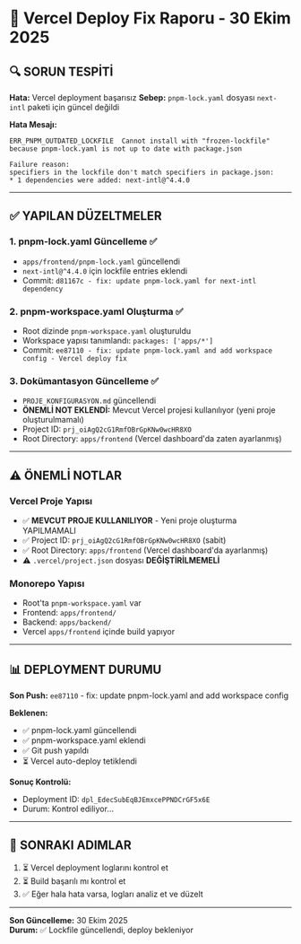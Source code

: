 # 🔧 Vercel Deploy Fix Raporu - 30 Ekim 2025

## 🔍 SORUN TESPİTİ

**Hata:** Vercel deployment başarısız
**Sebep:** `pnpm-lock.yaml` dosyası `next-intl` paketi için güncel değildi

**Hata Mesajı:**
```
ERR_PNPM_OUTDATED_LOCKFILE  Cannot install with "frozen-lockfile" because pnpm-lock.yaml is not up to date with package.json

Failure reason:
specifiers in the lockfile don't match specifiers in package.json:
* 1 dependencies were added: next-intl@^4.4.0
```

---

## ✅ YAPILAN DÜZELTMELER

### 1. pnpm-lock.yaml Güncelleme ✅
- `apps/frontend/pnpm-lock.yaml` güncellendi
- `next-intl@^4.4.0` için lockfile entries eklendi
- Commit: `d81167c - fix: update pnpm-lock.yaml for next-intl dependency`

### 2. pnpm-workspace.yaml Oluşturma ✅
- Root dizinde `pnpm-workspace.yaml` oluşturuldu
- Workspace yapısı tanımlandı: `packages: ['apps/*']`
- Commit: `ee87110 - fix: update pnpm-lock.yaml and add workspace config - Vercel deploy fix`

### 3. Dokümantasyon Güncelleme ✅
- `PROJE_KONFIGURASYON.md` güncellendi
- **ÖNEMLİ NOT EKLENDİ:** Mevcut Vercel projesi kullanılıyor (yeni proje oluşturulmamalı)
- Project ID: `prj_oiAgQ2cG1RmfOBrGpKNw0wcHR8XO`
- Root Directory: `apps/frontend` (Vercel dashboard'da zaten ayarlanmış)

---

## ⚠️ ÖNEMLİ NOTLAR

### Vercel Proje Yapısı
- ✅ **MEVCUT PROJE KULLANILIYOR** - Yeni proje oluşturma YAPILMAMALI
- ✅ Project ID: `prj_oiAgQ2cG1RmfOBrGpKNw0wcHR8XO` (sabit)
- ✅ Root Directory: `apps/frontend` (Vercel dashboard'da ayarlanmış)
- ⚠️ `.vercel/project.json` dosyası **DEĞİŞTİRİLMEMELİ**

### Monorepo Yapısı
- Root'ta `pnpm-workspace.yaml` var
- Frontend: `apps/frontend/`
- Backend: `apps/backend/`
- Vercel `apps/frontend` içinde build yapıyor

---

## 📊 DEPLOYMENT DURUMU

**Son Push:** `ee87110` - fix: update pnpm-lock.yaml and add workspace config

**Beklenen:**
- ✅ pnpm-lock.yaml güncellendi
- ✅ pnpm-workspace.yaml eklendi
- ✅ Git push yapıldı
- ⏳ Vercel auto-deploy tetiklendi

**Sonuç Kontrolü:**
- Deployment ID: `dpl_EdecSubEqBJEmxcePPNDCrGF5x6E`
- Durum: Kontrol ediliyor...

---

## 🔄 SONRAKI ADIMLAR

1. ⏳ Vercel deployment loglarını kontrol et
2. ⏳ Build başarılı mı kontrol et
3. ✅ Eğer hala hata varsa, logları analiz et ve düzelt

---

**Son Güncelleme:** 30 Ekim 2025  
**Durum:** ✅ Lockfile güncellendi, deploy bekleniyor

